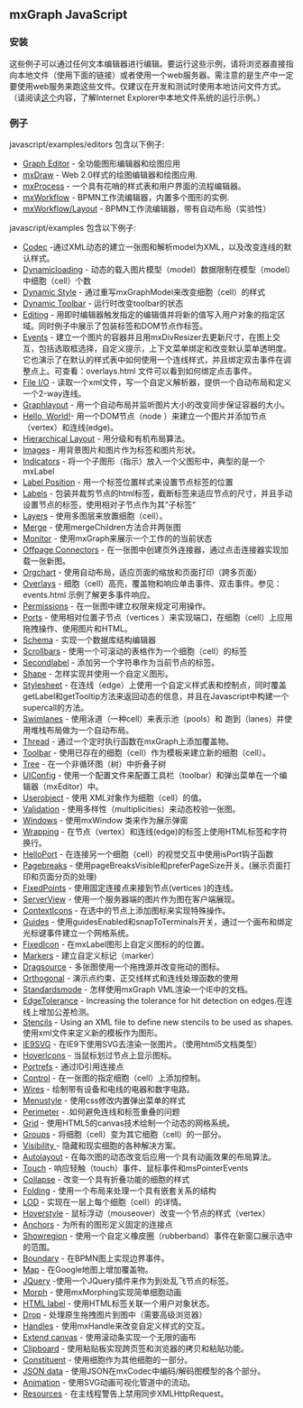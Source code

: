 ## mxGraph JavaScript 
### 安装
这些例子可以通过任何文本编辑器进行编辑。要运行这些示例，请将浏览器直接指向本地文件（使用下面的链接）或者使用一个web服务器。需注意的是生产中一定要使用web服务来跑这些文件。仅建议在开发和测试时使用本地访问文件方式。（请阅读[这个](https://jgraph.github.io/mxgraph/docs/known-issues.html#AccessDenied)内容，了解Internet Explorer中本地文件系统的运行示例。）

### 例子

javascript/examples/editors 包含以下例子:

* [Graph Editor](https://jgraph.github.io/mxgraph/javascript/examples/grapheditor/www/index.html) - 全功能图形编辑器和绘图应用
* [mxDraw](https://jgraph.github.io/mxgraph/javascript/examples/editors/diagrameditor.html) - Web 2.0样式的绘图编辑器和绘图应用.
* [mxProcess](https://jgraph.github.io/mxgraph/javascript/examples/editors/processeditor.html) - 一个具有花哨的样式表和用户界面的流程编辑器。
* [mxWorkflow](https://jgraph.github.io/mxgraph/javascript/examples/editors/workfloweditor.html) - BPMN工作流编辑器，内置多个图形的实例.
* [mxWorkflow/Layout](https://jgraph.github.io/mxgraph/javascript/examples/editors/layouteditor.html) - BPMN工作流编辑器，带有自动布局（实验性）

javascript/examples 包含以下例子:

* [Codec](https://jgraph.github.io/mxgraph/javascript/examples/codec.html) -通过XML动态的建立一张图和解析model为XML，以及改变连线的默认样式。
* [Dynamicloading](https://jgraph.github.io/mxgraph/javascript/examples/dynamicloading.html) - 动态的载入图片模型（model）数据限制在模型（model）中细胞（cell）个数
* [Dynamic Style](https://jgraph.github.io/mxgraph/javascript/examples/dynamicstyle.html) - 通过重写mxGraphModel来改变细胞（cell）的样式
* [Dynamic Toolbar](https://jgraph.github.io/mxgraph/javascript/examples/dynamictoolbar.html) - 运行时改变toolbar的状态
* [Editing](https://jgraph.github.io/mxgraph/javascript/examples/editing.html) - 用即时编辑器触发指定的编辑值并将新的值写入用户对象的指定区域。同时例子中展示了包装标签和DOM节点作标签。
* [Events](https://jgraph.github.io/mxgraph/javascript/examples/events.html) - 建立一个图片的容器并且用mxDivResizer去更新尺寸，在图上交互，包括选取框选择，自定义提示，上下文菜单绑定和改变默认菜单透明度。它也演示了在默认的样式表中如何使用一个连线样式，并且绑定双击事件在调整点上。可查看：overlays.html 文件可以看到如何绑定点击事件。
* [File I/O](https://jgraph.github.io/mxgraph/javascript/examples/fileio.html) - 读取一个xml文件，写一个自定义解析器，提供一个自动布局和定义一个2-way连线。
* [Graphlayout](https://jgraph.github.io/mxgraph/javascript/examples/graphlayout.html) - 用一个自动布局并监听图片大小的改变同步保证容器的大小。
* [Hello, World!](https://jgraph.github.io/mxgraph/javascript/examples/helloworld.html)- 用一个DOM节点（node ）来建立一个图片并添加节点（vertex）和连线(edge)。
* [Hierarchical Layout](https://jgraph.github.io/mxgraph/javascript/examples/hierarchicallayout.html) - 用分级和有机布局算法。
* [Images](https://jgraph.github.io/mxgraph/javascript/examples/images.html) - 用背景图片和图片作为标签和图片形状。
* [Indicators](https://jgraph.github.io/mxgraph/javascript/examples/indicators.html) - 将一个子图形（指示）放入一个父图形中，典型的是一个mxLabel
* [Label Position](https://jgraph.github.io/mxgraph/javascript/examples/labelposition.html) - 用一个标签位置样式来设置节点标签的位置
* [Labels](https://jgraph.github.io/mxgraph/javascript/examples/labels.html) - 包装并裁剪节点的html标签，截断标签来适应节点的尺寸，并且手动设置节点的标签，使用相对子节点作为其“子标签“
* [Layers](https://jgraph.github.io/mxgraph/javascript/examples/layers.html) - 使用多图层来放置细胞（cell）。
* [Merge](https://jgraph.github.io/mxgraph/javascript/examples/merge.html) - 使用mergeChildren方法合并两张图
* [Monitor](https://jgraph.github.io/mxgraph/javascript/examples/monitor.html) - 使用mxGraph来展示一个工作的的当前状态
* [Offpage Connectors](https://jgraph.github.io/mxgraph/javascript/examples/offpage.html) - 在一张图中创建页外连接器，通过点击连接器实现加载一张新图。
* [Orgchart](https://jgraph.github.io/mxgraph/javascript/examples/orgchart.html) - 使用自动布局，适应页面的缩放和页面打印（跨多页面）
* [Overlays](https://jgraph.github.io/mxgraph/javascript/examples/overlays.html) - 细胞（cell）高亮，覆盖物和响应单击事件、双击事件。参见：events.html 示例了解更多事件响应。
* [Permissions](https://jgraph.github.io/mxgraph/javascript/examples/permissions.html) - 在一张图中建立权限来规定可用操作。
* [Ports](https://jgraph.github.io/mxgraph/javascript/examples/ports.html) - 使用相对位置子节点（vertices ）来实现端口，在细胞（cell）上应用拖拽操作、使用图片和HTML。
* [Schema](https://jgraph.github.io/mxgraph/javascript/examples/schema.html) - 实现一个数据库结构编辑器
* [Scrollbars](https://jgraph.github.io/mxgraph/javascript/examples/scrollbars.html) - 使用一个可滚动的表格作为一个细胞（cell）的标签
* [Secondlabel](https://jgraph.github.io/mxgraph/javascript/examples/secondlabel.html) - 添加另一个字符串作为当前节点的标签。
* [Shape](https://jgraph.github.io/mxgraph/javascript/examples/shape.html) - 怎样实现并使用一个自定义图形。
* [Stylesheet](https://jgraph.github.io/mxgraph/javascript/examples/stylesheet.html) - 在连线（edge）上使用一个自定义样式表和控制点，同时覆盖getLabel和getTooltip方法来返回动态的信息，并且在Javascript中构建一个supercall的方法。
* [Swimlanes](https://jgraph.github.io/mxgraph/javascript/examples/swimlanes.html) - 使用泳道（一种cell）来表示池（pools）和 跑到（lanes）并使用堆栈布局做为一个自动布局。
* [Thread](https://jgraph.github.io/mxgraph/javascript/examples/thread.html) - 通过一个定时执行函数在mxGraph上添加覆盖物。
* [Toolbar](https://jgraph.github.io/mxgraph/javascript/examples/toolbar.html) - 使用已存在的细胞（cell）作为模板来建立新的细胞（cell）。
* [Tree](https://jgraph.github.io/mxgraph/javascript/examples/tree.html) - 在一个非循环图（树）中折叠子树
* [UIConfig](https://jgraph.github.io/mxgraph/javascript/examples/uiconfig.html) - 使用一个配置文件来配置工具栏（toolbar）和弹出菜单在一个编辑器（mxEditor）中。
* [Userobject](https://jgraph.github.io/mxgraph/javascript/examples/userobject.html) - 使用 XML对象作为细胞（cell）的值。
* [Validation](https://jgraph.github.io/mxgraph/javascript/examples/validation.html) - 使用多样性（multiplicities）来动态校验一张图。
* [Windows](https://jgraph.github.io/mxgraph/javascript/examples/windows.html) - 使用mxWindow 类来作为展示弹窗
* [Wrapping](https://jgraph.github.io/mxgraph/javascript/examples/wrapping.html) - 在节点（vertex）和连线(edge)的标签上使用HTML标签和字符换行。
* [HelloPort](https://jgraph.github.io/mxgraph/javascript/examples/helloport.html) - 在连接另一个细胞（cell）的视觉交互中使用isPort钩子函数
* [Pagebreaks](https://jgraph.github.io/mxgraph/javascript/examples/pagebreaks.html) - 使用pageBreaksVisible和preferPageSize开关。(展示页面打印和页面分页的处理)
* [FixedPoints](https://jgraph.github.io/mxgraph/javascript/examples/fixedpoints.html) - 使用固定连接点来接到节点(vertices )的连线。
* [ServerView](https://jgraph.github.io/mxgraph/javascript/examples/serverview.html) - 使用一个服务器端的图片作为图在客户端展现。
* [ContextIcons](https://jgraph.github.io/mxgraph/javascript/examples/contexticons.html) - 在选中的节点上添加图标来实现特殊操作。
* [Guides](https://jgraph.github.io/mxgraph/javascript/examples/guides.html) - 使用guidesEnabled和snapToTerminals开关，通过一个画布和绑定光标键事件建立一个网格系统。
* [FixedIcon](https://jgraph.github.io/mxgraph/javascript/examples/fixedicon.html) - 在mxLabel图形上自定义图标的的位置。
* [Markers](https://jgraph.github.io/mxgraph/javascript/examples/markers.html) - 建立自定义标记（marker）
* [Dragsource](https://jgraph.github.io/mxgraph/javascript/examples/dragsource.html) - 多张图使用一个拖拽源并改变拖动的图标。
* [Orthogonal](https://jgraph.github.io/mxgraph/javascript/examples/orthogonal.html) - 演示点约束、正交线样式和连线处理函数的使用
* [Standardsmode](https://jgraph.github.io/mxgraph/javascript/examples/standardsmode.html) -  怎样使用mxGraph VML渲染一个IE中的文档。
* [EdgeTolerance](https://jgraph.github.io/mxgraph/javascript/examples/edgetolerance.html) - Increasing the tolerance for hit detection on edges.在连线上增加公差检测。
* [Stencils](https://jgraph.github.io/mxgraph/javascript/examples/stencils.html) - Using an XML file to define new stencils to be used as shapes.使用xml文件来定义新的模板作为图形。
* [IE9SVG](https://jgraph.github.io/mxgraph/javascript/examples/ie9svg.html) - 在IE9下使用SVG去渲染一张图片。（使用html5文档类型）
* [HoverIcons](https://jgraph.github.io/mxgraph/javascript/examples/hovericons.html) - 当鼠标划过节点上显示图标。
* [Portrefs](https://jgraph.github.io/mxgraph/javascript/examples/portrefs.html) - 通过ID引用连接点
* [Control](https://jgraph.github.io/mxgraph/javascript/examples/control.html) - 在一张图的指定细胞（cell）上添加控制。
* [Wires](https://jgraph.github.io/mxgraph/javascript/examples/wires.html) - 绘制带有设备和电线的电器和数字电路。
* [Menustyle](https://jgraph.github.io/mxgraph/javascript/examples/menustyle.html) - 使用css修改内置弹出菜单的样式
* [Perimeter](https://jgraph.github.io/mxgraph/javascript/examples/perimeter.html) - .如何避免连线和标签重叠的问题
* [Grid](https://jgraph.github.io/mxgraph/javascript/examples/grid.html) - 使用HTML5的canvas技术绘制一个动态的网格系统。
* [Groups](https://jgraph.github.io/mxgraph/javascript/examples/groups.html) - 将细胞（cell）变为其它细胞（cell）的一部分。
* [Visibility ](https://jgraph.github.io/mxgraph/javascript/examples/visibility.html)- 隐藏和现实细胞的各种解决方案。
* [Autolayout](https://jgraph.github.io/mxgraph/javascript/examples/autolayout.html) - 在每次图的动态改变后应用一个具有动画效果的布局算法。
* [Touch](https://jgraph.github.io/mxgraph/javascript/examples/touch.html) - 响应轻触（touch）事件、鼠标事件和msPointerEvents
* [Collapse](https://jgraph.github.io/mxgraph/javascript/examples/collapse.html) - 改变一个具有折叠功能的细胞的样式
* [Folding](https://jgraph.github.io/mxgraph/javascript/examples/folding.html) - 使用一个布局来处理一个具有嵌套关系的结构
* [LOD](https://jgraph.github.io/mxgraph/javascript/examples/lod.html) - 实现在一层上每个细胞（cell）的详情。
* [Hoverstyle](https://jgraph.github.io/mxgraph/javascript/examples/hoverstyle.html) - 鼠标浮动（mouseover）改变一个节点的样式（vertex）
* [Anchors](https://jgraph.github.io/mxgraph/javascript/examples/anchors.html) - 为所有的图形定义固定的连接点
* [Showregion](https://jgraph.github.io/mxgraph/javascript/examples/showregion.html) - 使用一个自定义橡皮圈（rubberband）事件在新窗口展示选中的范围。
* [Boundary](https://jgraph.github.io/mxgraph/javascript/examples/boundary.html) - 在BPMN图上实现边界事件。
* [Map](https://jgraph.github.io/mxgraph/javascript/examples/map.html) - 在Google地图上增加覆盖物。
* [JQuery](https://jgraph.github.io/mxgraph/javascript/examples/jquery.html) -使用一个JQuery插件来作为到处乱飞节点的标签。
* [Morph](https://jgraph.github.io/mxgraph/javascript/examples/morph.html) - 使用mxMorphing实现简单细胞动画
* [HTML label](https://jgraph.github.io/mxgraph/javascript/examples/htmllabel.html) - 使用HTML标签关联一个用户对象状态。
* [Drop](https://jgraph.github.io/mxgraph/javascript/examples/drop.html) - 处理原生拖拽图片到图中（需要高级浏览器）
* [Handles](https://jgraph.github.io/mxgraph/javascript/examples/handles.html) - 使用mxHandle来改变自定义样式的交互。
* [Extend canvas](https://jgraph.github.io/mxgraph/javascript/examples/extendcanvas.html) - 使用滚动条实现一个无限的画布
* [Clipboard](https://jgraph.github.io/mxgraph/javascript/examples/clipboard.html) - 使用粘贴板实现跨页签和浏览器的拷贝和粘贴功能。
* [Constituent](https://jgraph.github.io/mxgraph/javascript/examples/constituent.html) - 使用细胞作为其他细胞的一部分。
* [JSON data](https://jgraph.github.io/mxgraph/javascript/examples/jsondata.html) - 使用JSON在mxCodec中编码/解码图模型的各个部分。
* [Animation](https://jgraph.github.io/mxgraph/javascript/examples/animation.html) - 使用SVG动画可视化管道中的流动。
* [Resources](https://jgraph.github.io/mxgraph/javascript/examples/resources.html) - 在主线程警告上禁用同步XMLHttpRequest。
